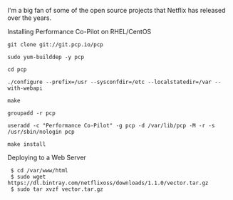 I'm a big fan of some of the open source projects that Netflix has released over the years.


Installing Performance Co-Pilot on RHEL/CentOS
```
git clone git://git.pcp.io/pcp
```
```
sudo yum-builddep -y pcp
```
```
cd pcp
```
```
./configure --prefix=/usr --sysconfdir=/etc --localstatedir=/var --with-webapi
```
```
make
```
```
groupadd -r pcp
```
```
useradd -c "Performance Co-Pilot" -g pcp -d /var/lib/pcp -M -r -s /usr/sbin/nologin pcp
```
```
make install
```
Deploying to a Web Server
```
 $ cd /var/www/html
 $ sudo wget https://dl.bintray.com/netflixoss/downloads/1.1.0/vector.tar.gz
 $ sudo tar xvzf vector.tar.gz
```
